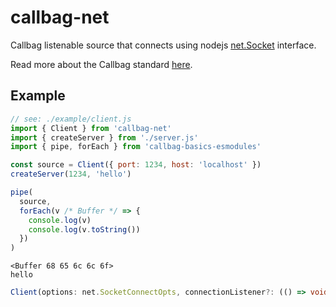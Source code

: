 # callbag-net

Callbag listenable source that connects using nodejs [net.Socket](https://nodejs.org/api/net.html#class-netsocket) interface.

Read more about the Callbag standard [here](https://github.com/callbag/callbag).

## Example

```javascript
// see: ./example/client.js
import { Client } from 'callbag-net'
import { createServer } from './server.js'
import { pipe, forEach } from 'callbag-basics-esmodules'

const source = Client({ port: 1234, host: 'localhost' })
createServer(1234, 'hello')

pipe(
  source,
  forEach(v /* Buffer */ => {
    console.log(v)
    console.log(v.toString())
  })
)
```

```shell
<Buffer 68 65 6c 6c 6f>
hello
```

```typescript
Client(options: net.SocketConnectOpts, connectionListener?: (() => void) | undefined): SourceInitiator
```
